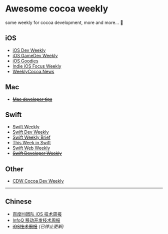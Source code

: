 # Awesome cocoa weekly

some weekly for cocoa development, more and more... 🚀

## iOS

- [iOS Dev Weekly](https://iosdevweekly.com)
- [iOS GameDev Weekly](http://iosgamedevweekly.com)
- [iOS Goodies](http://ios-goodies.com)
- [Indie iOS Focus Weekly](https://indieiosfocus.curated.co/)
- [WeeklyCocoa.News](https://weeklycocoa.news)

## Mac

- ~~[Mac developer tips](http://macdevelopertips.com/)~~

## Swift

- [Swift Weekly](http://swiftweekly.com)
- [Swift Dev Weekly](http://swiftdevweekly.com)
- [Swift Weekly Brief](https://swiftweekly.github.io/)
- [This Week in Swift](https://swiftnews.curated.co/)
- [Swift Web Weekly](http://swiftwebweekly.com/)
- ~~[Swift Developer Weekly](http://swiftdevweekly.co)~~

## Other

- [CDW Cocoa Dev Weekly](http://cocoadevweekly.com)

---

## Chinese

- [百度Hi团队 iOS 技术周报](https://github.com/BaiduHiDeviOS/iOS-Tech-Weekly)
- [InfoQ 移动开发技术周报](http://www.infoq.com/cn/mobile-weekly)
- ~~[iOS技术周报](http://weekly.ios-wiki.com/)~~ *(已停止更新)*
